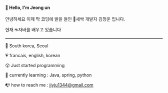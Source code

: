 ####  :wave: Hello, I'm Jeong un

안녕하세요 이제 막 코딩에 발을 들인 :seedling:새싹 개발자 김정운 입니다.

현재 :coffee:자바를 배우고 있습니다

***

 :round_pushpin:	South korea, Seoul

:heartpulse:  francais, english, korean

:dizzy_face:  ​Just started programming

:mag_right: currently learning : Java​, spring, python

:mailbox_with_no_mail: how to reach me :  jjyju1344@gmail.com


